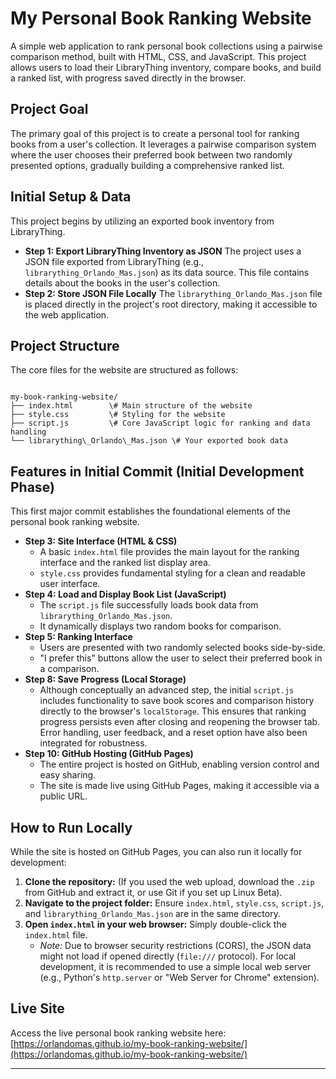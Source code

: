# My Personal Book Ranking Website

A simple web application to rank personal book collections using a pairwise comparison method, built with HTML, CSS, and JavaScript. This project allows users to load their LibraryThing inventory, compare books, and build a ranked list, with progress saved directly in the browser.

## Project Goal

The primary goal of this project is to create a personal tool for ranking books from a user's collection. It leverages a pairwise comparison system where the user chooses their preferred book between two randomly presented options, gradually building a comprehensive ranked list.

## Initial Setup & Data

This project begins by utilizing an exported book inventory from LibraryThing.

* **Step 1: Export LibraryThing Inventory as JSON**
    The project uses a JSON file exported from LibraryThing (e.g., `librarything_Orlando_Mas.json`) as its data source. This file contains details about the books in the user's collection.
* **Step 2: Store JSON File Locally**
    The `librarything_Orlando_Mas.json` file is placed directly in the project's root directory, making it accessible to the web application.

## Project Structure

The core files for the website are structured as follows:

```

my-book-ranking-website/
├── index.html        \# Main structure of the website
├── style.css         \# Styling for the website
├── script.js         \# Core JavaScript logic for ranking and data handling
└── librarything\_Orlando\_Mas.json \# Your exported book data

```

## Features in Initial Commit (Initial Development Phase)

This first major commit establishes the foundational elements of the personal book ranking website.

* **Step 3: Site Interface (HTML & CSS)**
    * A basic `index.html` file provides the main layout for the ranking interface and the ranked list display area.
    * `style.css` provides fundamental styling for a clean and readable user interface.
* **Step 4: Load and Display Book List (JavaScript)**
    * The `script.js` file successfully loads book data from `librarything_Orlando_Mas.json`.
    * It dynamically displays two random books for comparison.
* **Step 5: Ranking Interface**
    * Users are presented with two randomly selected books side-by-side.
    * "I prefer this" buttons allow the user to select their preferred book in a comparison.
* **Step 8: Save Progress (Local Storage)**
    * Although conceptually an advanced step, the initial `script.js` includes functionality to save book scores and comparison history directly to the browser's `localStorage`. This ensures that ranking progress persists even after closing and reopening the browser tab. Error handling, user feedback, and a reset option have also been integrated for robustness.
* **Step 10: GitHub Hosting (GitHub Pages)**
    * The entire project is hosted on GitHub, enabling version control and easy sharing.
    * The site is made live using GitHub Pages, making it accessible via a public URL.

## How to Run Locally

While the site is hosted on GitHub Pages, you can also run it locally for development:

1.  **Clone the repository:** (If you used the web upload, download the `.zip` from GitHub and extract it, or use Git if you set up Linux Beta).
2.  **Navigate to the project folder:** Ensure `index.html`, `style.css`, `script.js`, and `librarything_Orlando_Mas.json` are in the same directory.
3.  **Open `index.html` in your web browser:** Simply double-click the `index.html` file.
    * *Note:* Due to browser security restrictions (CORS), the JSON data might not load if opened directly (`file:///` protocol). For local development, it is recommended to use a simple local web server (e.g., Python's `http.server` or "Web Server for Chrome" extension).

## Live Site

Access the live personal book ranking website here:
[https://orlandomas.github.io/my-book-ranking-website/](https://orlandomas.github.io/my-book-ranking-website/)

---
```
